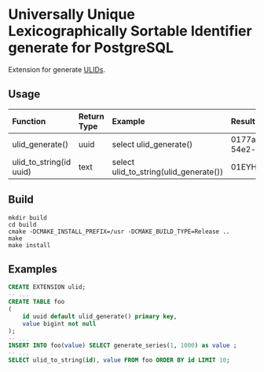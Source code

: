 # Universally Unique Lexicographically Sortable Identifier generate for PostgreSQL

Extension for generate [ULIDs](https://github.com/ulid/spec).

## Usage

| Function                         | Return Type | Example                                | Result                               |
|:---------------------------------|:------------|:---------------------------------------|:-------------------------------------|
| ulid_generate()                  | uuid        | select ulid_generate()                 | 0177a26f-6db1-11bf-54e2-e0f29ca6fc72 |
| ulid_to_string(id uuid)          | text        | select ulid_to_string(ulid_generate()) | 01EYH71504XTJ2J812EEVM               |

## Build

    mkdir build
    cd build
    cmake -DCMAKE_INSTALL_PREFIX=/usr -DCMAKE_BUILD_TYPE=Release ..
    make
    make install

## Examples

```sql
CREATE EXTENSION ulid;
-- ...
CREATE TABLE foo
(
    id uuid default ulid_generate() primary key,
    value bigint not null
);
-- ...
INSERT INTO foo(value) SELECT generate_series(1, 1000) as value ;
-- ...
SELECT ulid_to_string(id), value FROM foo ORDER BY id LIMIT 10;
```
